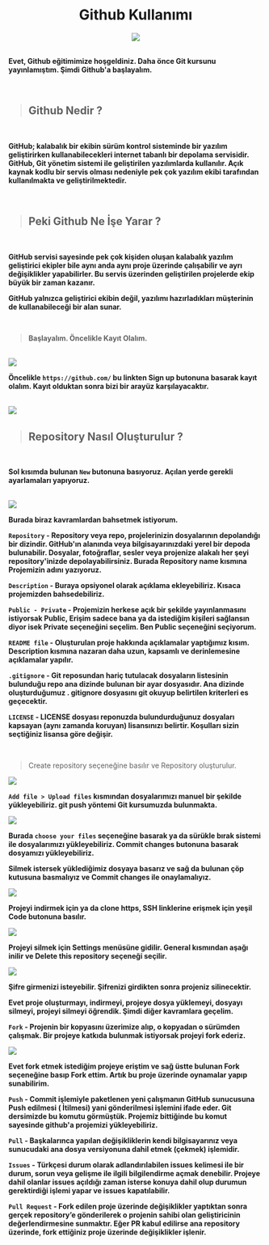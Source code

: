 # <center>Github Kullanımı</center>

<center><img src="https://mertmekatronik.com/uploads/images/2020/06/image_750x_5eea13eec19ea.jpg"></center>

<br />

**Evet, Github eğitimimize hoşgeldiniz. Daha önce Git kursunu yayınlamıştım. Şimdi Github'a başlayalım.**

<br />

>## Github Nedir ? 

<br />

**GitHub; kalabalık bir ekibin sürüm kontrol sisteminde bir yazılım geliştirirken kullanabilecekleri internet tabanlı bir depolama servisidir. GitHub, Git yönetim sistemi ile geliştirilen yazılımlarda kullanılır. Açık kaynak kodlu bir servis olması nedeniyle pek çok yazılım ekibi tarafından kullanılmakta ve geliştirilmektedir.**

<br />

>## Peki Github Ne İşe Yarar ?

<br />

**GitHub servisi sayesinde pek çok kişiden oluşan kalabalık yazılım geliştirici ekipler bile aynı anda aynı proje üzerinde çalışabilir ve ayrı değişiklikler yapabilirler. Bu servis üzerinden geliştirilen projelerde ekip büyük bir zaman kazanır.**

**GitHub yalnızca geliştirici ekibin değil, yazılımı hazırladıkları müşterinin de kullanabileceği bir alan sunar.**

<br />

> **Başlayalım. Öncelikle Kayıt Olalım.**

<br />

<img src="img/githubscreen.png">

<br />

**Öncelikle ```https://github.com/``` bu linkten Sign up butonuna basarak kayıt olalım. Kayıt olduktan sonra bizi bir arayüz karşılayacaktır.**

<br />

<img src="img/arayuz.png">

<img />

>## Repository Nasıl Oluşturulur ?

<br />

**Sol kısımda bulunan ```New``` butonuna basıyoruz. Açılan yerde gerekli ayarlamaları yapıyoruz.**

<br />

<img src="img/createrepo2.png">

**Burada biraz kavramlardan bahsetmek istiyorum.**

**```Repository``` - Repository veya repo, projelerinizin dosyalarının depolandığı bir dizindir. GitHub'ın alanında veya bilgisayarınızdaki yerel bir depoda bulunabilir. Dosyalar, fotoğraflar, sesler veya projenize alakalı her şeyi repository'inizde depolayabilirsiniz. Burada Repository name kısmına Projemizin adını yazıyoruz.**

**```Description``` - Buraya opsiyonel olarak açıklama ekleyebiliriz. Kısaca projemizden bahsedebiliriz.**

**```Public - Private``` - Projemizin herkese açık bir şekilde yayınlanmasını istiyorsak Public, Erişim sadece bana ya da istediğim kişileri sağlansın diyor isek Private seçeneğini seçelim. Ben Public seçeneğini seçiyorum.**

**```README file``` - Oluşturulan proje hakkında açıklamalar yaptığımız kısım. Description kısmına nazaran daha uzun, kapsamlı ve derinlemesine açıklamalar yapılır.**

**```.gitignore``` - Git reposundan hariç tutulacak dosyaların listesinin bulunduğu repo ana dizinde bulunan bir ayar dosyasıdır. Ana dizinde oluşturduğumuz . gitignore dosyasını git okuyup belirtilen kriterleri es geçecektir.**

**```LICENSE``` - LICENSE dosyası reponuzda bulundurduğunuz dosyaları kapsayan (aynı zamanda koruyan) lisansınızı belirtir. Koşulları sizin seçtiğiniz lisansa göre değişir.**

<br />

> Create repository seçeneğine basılır ve Repository oluşturulur.

<img src="img/crerepo.png" />

**```Add file > Upload files``` kısmından dosyalarımızı manuel bir şekilde yükleyebiliriz. git push yöntemi Git kursumuzda bulunmakta.**

<img src="img/yukleme.png">

**Burada ```choose your files``` seçeneğine basarak ya da sürükle bırak sistemi ile dosyalarımızı yükleyebiliriz. Commit changes butonuna basarak dosyamızı yükleyebiliriz.**

**Silmek istersek yüklediğimiz dosyaya basarız ve sağ da bulunan çöp kutusuna basmalıyız ve Commit changes ile onaylamalıyız.**

<img src="img/delfile.png" />

<br />

**Projeyi indirmek için ya da clone https, SSH linklerine erişmek için yeşil Code butonuna basılır.**

<img src="img/more.png" />

**Projeyi silmek için Settings menüsüne gidilir. General kısmından aşağı inilir ve Delete this repository seçeneği seçilir.**

<img src="img/delproje.png">

**Şifre girmenizi isteyebilir. Şifrenizi girdikten sonra projeniz silinecektir.**

**Evet proje oluşturmayı, indirmeyi, projeye dosya yüklemeyi, dosyayı silmeyi, projeyi silmeyi öğrendik. Şimdi diğer kavramlara geçelim.**


**```Fork``` - Projenin bir kopyasını üzerimize alıp, o kopyadan o sürümden çalışmak. Bir projeye katkıda bulunmak istiyorsak projeyi fork ederiz.**

<img src="img/fork.png">

**Evet fork etmek istediğim projeye eriştim ve sağ üstte bulunan Fork seçeneğine basıp Fork ettim. Artık bu proje üzerinde oynamalar yapıp sunabilirim.**

**```Push``` - Commit işlemiyle paketlenen yeni çalışmanın GitHub sunucusuna Push edilmesi ( İtilmesi) yani gönderilmesi işlemini ifade eder. Git dersimizde bu komutu görmüştük. Projemiz bittiğinde bu komut sayesinde github'a projemizi yükleyebiliriz.**

**```Pull``` - Başkalarınca yapılan değişikliklerin kendi bilgisayarınız veya sunucudaki ana dosya versiyonuna dahil etmek (çekmek) işlemidir.**

**```Issues``` - Türkçesi durum olarak adlandırılabilen issues kelimesi ile bir durum, sorun veya gelişme ile ilgili bilgilendirme açmak denebilir. Projeye dahil olanlar issues açıldığı zaman isterse konuya dahil olup durumun gerektirdiği işlemi yapar ve issues kapatılabilir.**

**```Pull Request``` - Fork edilen proje üzerinde değişiklikler yaptıktan sonra gerçek repository’e gönderilerek o projenin sahibi olan geliştiricinin değerlendirmesine sunmaktır. Eğer PR kabul edilirse ana repository üzerinde, fork ettiğiniz proje üzerinde değişiklikler işlenir.**